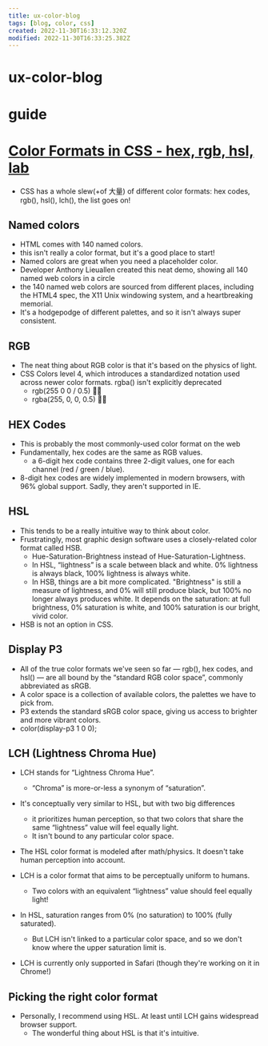 ```yaml
---
title: ux-color-blog
tags: [blog, color, css]
created: 2022-11-30T16:33:12.320Z
modified: 2022-11-30T16:33:25.382Z
---
```


# ux-color-blog

# guide

# [Color Formats in CSS - hex, rgb, hsl, lab](https://www.joshwcomeau.com/css/color-formats/)
- CSS has a whole slew(+of 大量) of different color formats: hex codes, rgb(), hsl(), lch(), the list goes on!

## Named colors

- HTML comes with 140 named colors. 
- this isn't really a color format, but it's a good place to start!
- Named colors are great when you need a placeholder color.
- Developer Anthony Lieuallen created this neat demo, showing all 140 named web colors in a circle
- the 140 named web colors are sourced from different places, including the HTML4 spec, the X11 Unix windowing system, and a heartbreaking memorial. 
- It's a hodgepodge of different palettes, and so it isn't always super consistent.

## RGB

- The neat thing about RGB color is that it's based on the physics of light.
- CSS Colors level 4, which introduces a standardized notation used across newer color formats. rgba() isn't explicitly deprecated
  - rgb(255 0 0 / 0.5)    👍🏻
  - rgba(255, 0, 0, 0.5)  👎🏻

## HEX Codes

- This is probably the most commonly-used color format on the web
- Fundamentally, hex codes are the same as RGB values. 
  - a 6-digit hex code contains three 2-digit values, one for each channel (red / green / blue). 
- 8-digit hex codes are widely implemented in modern browsers, with 96% global support. Sadly, they aren't supported in IE.

## HSL

- This tends to be a really intuitive way to think about color. 
- Frustratingly, most graphic design software uses a closely-related color format called HSB. 
  - Hue-Saturation-Brightness instead of Hue-Saturation-Lightness.
  - In HSL, “lightness” is a scale between black and white. 0% lightness is always black, 100% lightness is always white. 
  - In HSB, things are a bit more complicated. "Brightness" is still a measure of lightness, and 0% will still produce black, but 100% no longer always produces white. It depends on the saturation: at full brightness, 0% saturation is white, and 100% saturation is our bright, vivid color.
- HSB is not an option in CSS. 

## Display P3

- All of the true color formats we've seen so far — rgb(), hex codes, and hsl() — are all bound by the “standard RGB color space”, commonly abbreviated as sRGB.
- A color space is a collection of available colors, the palettes we have to pick from. 
- P3 extends the standard sRGB color space, giving us access to brighter and more vibrant colors.
- color(display-p3 1 0 0); 

## LCH (Lightness Chroma Hue)

- LCH stands for “Lightness Chroma Hue”. 
  - “Chroma” is more-or-less a synonym of “saturation”. 
- It's conceptually very similar to HSL, but with two big differences
  - it prioritizes human perception, so that two colors that share the same “lightness” value will feel equally light.
  - It isn't bound to any particular color space.
- The HSL color format is modeled after math/physics. It doesn't take human perception into account. 
- LCH is a color format that aims to be perceptually uniform to humans. 
  - Two colors with an equivalent “lightness” value should feel equally light!

- In HSL, saturation ranges from 0% (no saturation) to 100% (fully saturated).
  - But LCH isn't linked to a particular color space, and so we don't know where the upper saturation limit is.
- LCH is currently only supported in Safari (though they're working on it in Chrome!)

## Picking the right color format

- Personally, I recommend using HSL. At least until LCH gains widespread browser support.
  - The wonderful thing about HSL is that it's intuitive.

